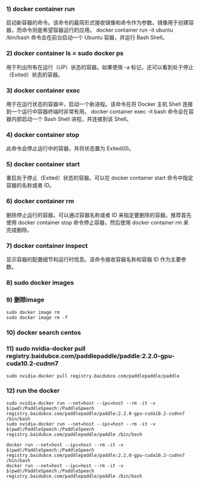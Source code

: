 

### 1) docker container run
启动新容器的命令。该命令的最简形式接收镜像和命令作为参数。镜像用于创建容器，而命令则是希望容器运行的应用。
docker container run -it ubuntu /bin/bash 命令会在前台启动一个 Ubuntu 容器，并运行 Bash Shell。

### 2) docker container ls = sudo docker ps
用于列出所有在运行（UP）状态的容器。如果使用 -a 标记，还可以看到处于停止（Exited）状态的容器。

### 3) docker container exec
用于在运行状态的容器中，启动一个新进程。该命令在将 Docker 主机 Shell 连接到一个运行中容器终端时非常有用。
docker container exec -it <container-name or container-id> bash 命令会在容器内部启动一个 Bash Shell 进程，并连接到该 Shell。

### 4) docker container stop
此命令会停止运行中的容器，并将状态置为 Exited(0)。

### 5) docker container start
重启处于停止（Exited）状态的容器。可以在 docker container start 命令中指定容器的名称或者 ID。

### 6) docker container rm
删除停止运行的容器。可以通过容器名称或者 ID 来指定要删除的容器。推荐首先使用 docker container stop 命令停止容器，然后使用 docker container rm 来完成删除。


### 7) docker container inspect
显示容器的配置细节和运行时信息。该命令接收容器名称和容器 ID 作为主要参数。

### 8) sudo docker images

### 9) 删除image
	sudo docker image rm
	sudo docker image rm -f

### 10) docker search centos

### 11) sudo nvidia-docker pull registry.baidubce.com/paddlepaddle/paddle:2.2.0-gpu-cuda10.2-cudnn7
	sudo nvidia-docker pull registry.baidubce.com/paddlepaddle/paddle

### 12) run the docker
	sudo nvidia-docker run --net=host --ipc=host --rm -it -v $(pwd)/PaddleSpeech:/PaddleSpeech registry.baidubce.com/paddlepaddle/paddle:2.2.0-gpu-cuda10.2-cudnn7 /bin/bash
	sudo nvidia-docker run --net=host --ipc=host --rm -it -v $(pwd)/PaddleSpeech:/PaddleSpeech registry.baidubce.com/paddlepaddle/paddle /bin/bash

	docker run --net=host --ipc=host --rm -it -v $(pwd)/PaddleSpeech:/PaddleSpeech registry.baidubce.com/paddlepaddle/paddle:2.2.0-gpu-cuda10.2-cudnn7 /bin/bash
	docker run --net=host --ipc=host --rm -it -v $(pwd)/PaddleSpeech:/PaddleSpeech registry.baidubce.com/paddlepaddle/paddle /bin/bash



